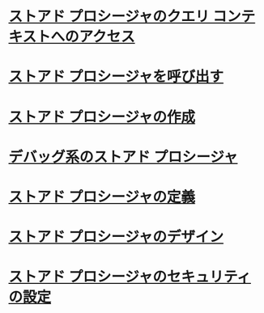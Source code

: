 # [ストアド プロシージャのクエリ コンテキストへのアクセス](accessing-query-context-in-stored-procedures.md)
# [ストアド プロシージャを呼び出す](calling-stored-procedures.md)
# [ストアド プロシージャの作成](creating-stored-procedures.md)
# [デバッグ系のストアド プロシージャ](debugging-stored-procedures.md)
# [ストアド プロシージャの定義](defining-stored-procedures.md)
# [ストアド プロシージャのデザイン](designing-stored-procedures.md)
# [ストアド プロシージャのセキュリティの設定](setting-security-for-stored-procedures.md)
